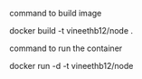 command to build image 

docker build -t vineethb12/node .

command to run the container

docker run -d -t vineethb12/node

